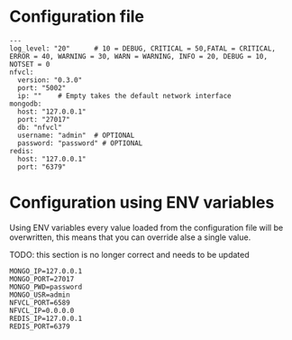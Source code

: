 # Configuration file

```
---
log_level: "20"      # 10 = DEBUG, CRITICAL = 50,FATAL = CRITICAL, ERROR = 40, WARNING = 30, WARN = WARNING, INFO = 20, DEBUG = 10, NOTSET = 0
nfvcl: 
  version: "0.3.0"
  port: "5002"
  ip: ""    # Empty takes the default network interface
mongodb: 
  host: "127.0.0.1"
  port: "27017"
  db: "nfvcl"
  username: "admin"  # OPTIONAL
  password: "password" # OPTIONAL
redis: 
  host: "127.0.0.1"
  port: "6379"
```

# Configuration using ENV variables
Using ENV variables every value loaded from the configuration file will be overwritten, this means that you can override
alse a single value.

TODO: this section is no longer correct and needs to be updated

```
MONGO_IP=127.0.0.1
MONGO_PORT=27017
MONGO_PWD=password
MONGO_USR=admin
NFVCL_PORT=6589
NFVCL_IP=0.0.0.0
REDIS_IP=127.0.0.1
REDIS_PORT=6379
```
